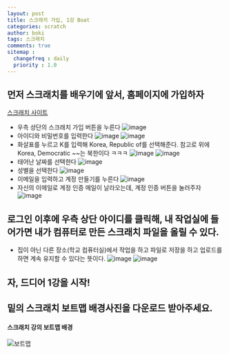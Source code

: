 ```yaml
---
layout: post
title: 스크래치 가입, 1강 Boat
categories: scratch
author: boki
tags: 스크래치
comments: true
sitemap :
  changefreq : daily
  priority : 1.0
---
```

## 먼저 스크래치를 배우기에 앞서, 홈페이지에 가입하자
[스크래치 사이트](https://scratch.mit.edu/)

* 우측 상단의 스크래치 가입 버튼을 누른다
![image](https://user-images.githubusercontent.com/39071798/100150950-ce634c00-2ee3-11eb-9b8a-734fac1403f9.png)
* 아이디와 비밀번호를 입력한다
![image](https://user-images.githubusercontent.com/39071798/100150960-d15e3c80-2ee3-11eb-8a53-83bc7581bf5b.png)
![image](https://user-images.githubusercontent.com/39071798/100150972-d4592d00-2ee3-11eb-8b8e-fcd386a9422d.png)
* 화살표를 누르고 K를 입력해 Korea, Republic of를 선택해준다. 참고로 위에 Korea, Democratic ~~는 북한이다 ㅋㅋㅋ
![image](https://user-images.githubusercontent.com/39071798/100150983-d7541d80-2ee3-11eb-9d95-9be739a4bd6e.png)
![image](https://user-images.githubusercontent.com/39071798/100150993-d9b67780-2ee3-11eb-8904-afffd470198a.png)
* 태어난 날짜를 선택한다
![image](https://user-images.githubusercontent.com/39071798/100151000-dc18d180-2ee3-11eb-8cac-69f9475a81cb.png)
* 성별을 선택한다
![image](https://user-images.githubusercontent.com/39071798/100151005-df13c200-2ee3-11eb-9070-d4842ffe9090.png)
* 이메일을 입력하고 계정 만들기를 누른다
![image](https://user-images.githubusercontent.com/39071798/100151011-e1761c00-2ee3-11eb-994e-cfe082268afc.png)
* 자신의 이메일로 계정 인증 메일이 날라오는데, 계정 인증 버튼을 눌러주자
![image](https://user-images.githubusercontent.com/39071798/100151016-e4710c80-2ee3-11eb-99bc-f9cc54e84023.png)

## 로그인 이후에 우측 상단 아이디를 클릭해, 내 작업실에 들어가면 내가 컴퓨터로 만든 스크래치 파일을 올릴 수 있다.
* 집이 아닌 다른 장소(학교 컴퓨터실)에서 작업을 하고 파일로 저장을 하고 업로드를 하면 계속 유지할 수 있다는 뜻이다.
![image](https://user-images.githubusercontent.com/39071798/100151867-251d5580-2ee5-11eb-8636-eaa392df4e41.png)
![image](https://user-images.githubusercontent.com/39071798/100151870-277faf80-2ee5-11eb-8b13-aaa7689ed5a9.png)

## 자, 드디어 1강을 시작!

## 밑의 스크래치 보트맵 배경사진을 다운로드 받아주세요.

#### 스크래치 강의 보트맵 배경
![보트맵](https://user-images.githubusercontent.com/39071798/95111038-e3d8b700-0779-11eb-9955-ef5acad0061e.png)